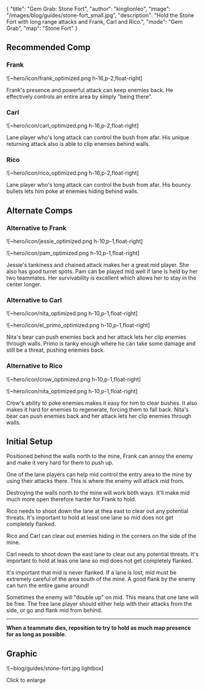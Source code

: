 { "title": "Gem Grab: Stone Fort", "author": "kinglionleo", "image": "/images/blog/guides/stone-fort_small.jpg", "description": "Hold the Stone Fort with long range attacks and Frank, Carl and Rico.", "mode": "Gem Grab", "map": "Stone Fort" }

Recommended Comp
---

### Frank

![~hero/icon/frank_optimized.png h-16,p-2,float-right] 

Frank's presence and powerful attack can keep enemies back. He effectively controls an entire area by simply "being there".

### Carl

![~hero/icon/carl_optimized.png h-16,p-2,float-right] 

Lane player who's long attack can control the bush from afar. His unique returning attack also is able to clip enemies behind walls.

### Rico

![~hero/icon/rico_optimized.png h-16,p-2,float-right] 

Lane player who's long attack can control the bush from afar. His bouncy bullets lets him poke at enemies hiding behind walls.

Alternate Comps
---

### Alternative to Frank

![~hero/icon/jessie_optimized.png h-10,p-1,float-right]

![~hero/icon/pam_optimized.png h-10,p-1,float-right]

Jessie's tankiness and chained attack makes her a great mid player. She also has good turret spots.
Pam can be played mid well if lane is held by her two teammates. Her survivability is excellent which allows her to stay in the center longer.

### Alternative to Carl

![~hero/icon/nita_optimized.png h-10,p-1,float-right]

![~hero/icon/el_primo_optimized.png h-10,p-1,float-right]

Nita's bear can push enemies back and her attack lets her clip enemies through walls.
Primo is tanky enough where he can take some damage and still be a threat, pushing enemies back.

### Alternative to Rico

![~hero/icon/crow_optimized.png h-10,p-1,float-right]

![~hero/icon/nita_optimized.png h-10,p-1,float-right]

Crow's ability to poke enemies makes it easy for him to clear bushes. It also makes it hard for enemies to regenerate, forcing them to fall back.
Nita's bear can push enemies back and her attack lets her clip enemies through walls.

Initial Setup
---

Positioned behind the walls north to the mine, Frank can annoy the enemy and make it very hard for them to push up.

One of the lane players can help mid control the entry area to the mine by using their attacks there. This is where the enemy will attack mid from.

Destroying the walls north to the mine will work both ways. It'll make mid much more open therefore harder for Frank to hold.

Rico needs to shoot down the lane at thea east to clear out any potential threats. It's important to hold at least one lane so mid does not get completely flanked.

Rico and Carl can clear out enemies hiding in the corners on the side of the mine.

Carl needs to shoot down the east lane to clear out any potential threats. It's important to hold at leas one lane so mid does not get completely flanked.

It's important that mid is never flanked. If a lane is lost, mid must be extremely careful of the area south of the mine. A good flank by the enemy can turn the entire game around!

Sometimes the enemy will "double up" on mid. This means that one lane will be free. The free lane player should either help with their attacks from the side, or go and flank mid from behind.

---

**When a teammate dies, reposition to try to hold as much map presence for as long as possible.**

Graphic
---

![~blog/guides/stone-fort.jpg lightbox]

Click to enlarge
